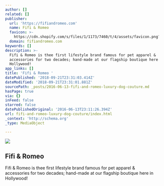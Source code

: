 ```yaml
---
author: []
related: []
publisher:
  url: 'https://fifiandromeo.com'
  name: Fifi & Romeo
  favicon: >-
    https://cdn.shopify.com/s/files/1/1173/7460/t/4/assets/favicon.png?10775600672275882073
  domain: fifiandromeo.com
keywords: []
description: >-
  Fifi & Romeo is thee first lifestyle brand famous for pet apparel &
  accessories for two decades; hand-made at our flagship boutique here in
  Hollywood!
app_links: []
title: 'Fifi & Romeo '
datePublished: '2018-09-21T23:31:03.414Z'
dateModified: '2018-09-21T23:31:01.881Z'
sourcePath: _posts/2016-06-13-fifi-and-romeo-luxury-dog-couture.md
hasPage: true
via: {}
inFeed: false
starred: false
datePublishedOriginal: '2016-06-13T23:11:26.394Z'
url: fifi-and-romeo-luxury-dog-couture/index.html
_context: 'http://schema.org'
_type: MediaObject

---
```

<article style=""><img src="https://s3-us-west-2.amazonaws.com/the-grid-img/p/3830b6a8c29ca70b09b197cd7fbf2e92dad7e17c.jpg" /><h1>Fifi &amp; Romeo </h1><p>Fifi &amp; Romeo is thee first lifestyle brand famous for pet apparel &amp; accessories for two decades; hand-made at our flagship boutique here in Hollywood!</p></article>